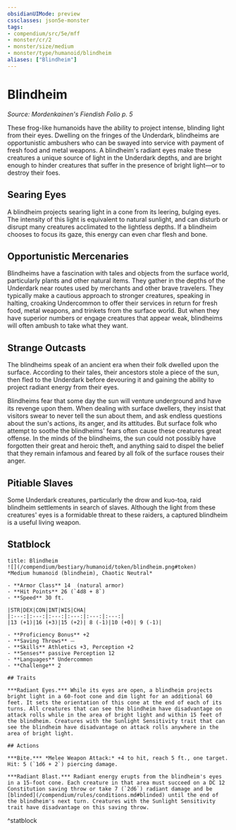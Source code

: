 ```yaml
---
obsidianUIMode: preview
cssclasses: json5e-monster
tags:
- compendium/src/5e/mff
- monster/cr/2
- monster/size/medium
- monster/type/humanoid/blindheim
aliases: ["Blindheim"]
---
```

# Blindheim
*Source: Mordenkainen's Fiendish Folio p. 5*  

These frog-like humanoids have the ability to project intense, blinding light from their eyes. Dwelling on the fringes of the Underdark, blindheims are opportunistic ambushers who can be swayed into service with payment of fresh food and metal weapons. A blindheim's radiant eyes make these creatures a unique source of light in the Underdark depths, and are bright enough to hinder creatures that suffer in the presence of bright light—or to destroy their foes.

## Searing Eyes

A blindheim projects searing light in a cone from its leering, bulging eyes. The intensity of this light is equivalent to natural sunlight, and can disturb or disrupt many creatures acclimated to the lightless depths. If a blindheim chooses to focus its gaze, this energy can even char flesh and bone.

## Opportunistic Mercenaries

Blindheims have a fascination with tales and objects from the surface world, particularly plants and other natural items. They gather in the depths of the Underdark near routes used by merchants and other brave travelers. They typically make a cautious approach to stronger creatures, speaking in halting, croaking Undercommon to offer their services in return for fresh food, metal weapons, and trinkets from the surface world. But when they have superior numbers or engage creatures that appear weak, blindheims will often ambush to take what they want.

## Strange Outcasts

The blindheims speak of an ancient era when their folk dwelled upon the surface. According to their tales, their ancestors stole a piece of the sun, then fled to the Underdark before devouring it and gaining the ability to project radiant energy from their eyes.

Blindheims fear that some day the sun will venture underground and have its revenge upon them. When dealing with surface dwellers, they insist that visitors swear to never tell the sun about them, and ask endless questions about the sun's actions, its anger, and its attitudes. But surface folk who attempt to soothe the blindheims' fears often cause these creatures great offense. In the minds of the blindheims, the sun could not possibly have forgotten their great and heroic theft, and anything said to dispel the belief that they remain infamous and feared by all folk of the surface rouses their anger.

## Pitiable Slaves

Some Underdark creatures, particularly the drow and kuo-toa, raid blindheim settlements in search of slaves. Although the light from these creatures' eyes is a formidable threat to these raiders, a captured blindheim is a useful living weapon.

## Statblock

```ad-statblock
title: Blindheim
![](/compendium/bestiary/humanoid/token/blindheim.png#token)
*Medium humanoid (blindheim), Chaotic Neutral*

- **Armor Class** 14  (natural armor)
- **Hit Points** 26 (`4d8 + 8`)
- **Speed** 30 ft.

|STR|DEX|CON|INT|WIS|CHA|
|:---:|:---:|:---:|:---:|:---:|:---:|
|13 (+1)|16 (+3)|15 (+2)| 8 (-1)|10 (+0)| 9 (-1)|

- **Proficiency Bonus** +2
- **Saving Throws** ⏤
- **Skills** Athletics +3, Perception +2
- **Senses** passive Perception 12
- **Languages** Undercommon
- **Challenge** 2

## Traits

***Radiant Eyes.*** While its eyes are open, a blindheim projects bright light in a 60-foot cone and dim light for an additional 60 feet. It sets the orientation of this cone at the end of each of its turns. All creatures that can see the blindheim have disadvantage on attack rolls while in the area of bright light and within 15 feet of the blindheim. Creatures with the Sunlight Sensitivity trait that can see the blindheim have disadvantage on attack rolls anywhere in the area of bright light.

## Actions

***Bite.*** *Melee Weapon Attack:* +4 to hit, reach 5 ft., one target. Hit: 5 (`1d6 + 2`) piercing damage.

***Radiant Blast.*** Radiant energy erupts from the blindheim's eyes in a 15-foot cone. Each creature in that area must succeed on a DC 12 Constitution saving throw or take 7 (`2d6`) radiant damage and be [blinded](/compendium/rules/conditions.md#blinded) until the end of the blindheim's next turn. Creatures with the Sunlight Sensitivity trait have disadvantage on this saving throw.
```
^statblock